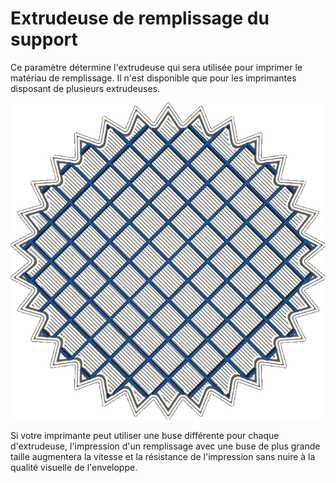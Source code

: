 Extrudeuse de remplissage du support
===

Ce paramètre détermine l'extrudeuse qui sera utilisée pour imprimer le matériau de remplissage. Il n'est disponible que pour les imprimantes disposant de plusieurs extrudeuses.

![La coque du modèle sera imprimée avec le matériau argenté, mais le matériau de remplissage sera imprimé avec le matériau bleu](../../../articles/images/infill_extruder_nr.png)

Si votre imprimante peut utiliser une buse différente pour chaque d'extrudeuse, l'impression d'un remplissage avec une buse de plus grande taille augmentera la vitesse et la résistance de l'impression sans nuire à la qualité visuelle de l'enveloppe.
